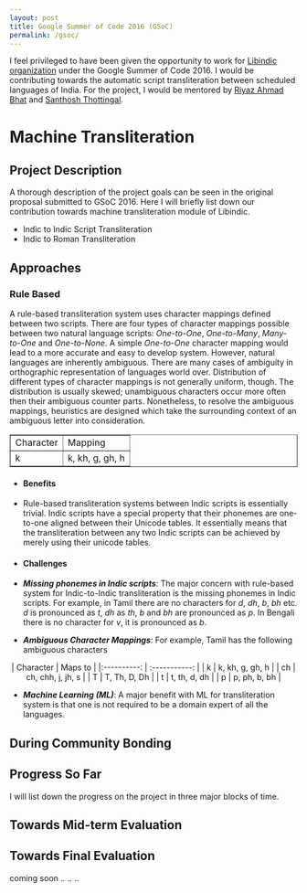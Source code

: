 ```yaml
---
layout: post
title: Google Summer of Code 2016 (GSoC)
permalink: /gsoc/
---
```


I feel privileged to have been given the opportunity to work for [Libindic organization](https://github.com/libindic) under the Google Summer of Code 2016. I would be contributing towards the automatic script transliteration between scheduled languages of India. For the project, I would be mentored by [Riyaz Ahmad Bhat](https://researchweb.iiit.ac.in/~riyaz.bhat/) and [Santhosh Thottingal](http://thottingal.in).

# Machine Transliteration

## Project Description
A thorough description of the project goals can be seen in the original proposal submitted to GSoC 2016. Here I will briefly list down our contribution towards machine transliteration module of Libindic.

* Indic to Indic Script Transliteration
* Indic to Roman Transliteration

## Approaches

### Rule Based

A rule-based transliteration system uses character mappings defined between two scripts. There are four types of character mappings possible between two natural language scripts: *One-to-One*, *One-to-Many*, *Many-to-One* and *One-to-None*. A simple *One-to-One* character mapping would lead to a more accurate and easy to develop system. However, natural languages are inherently ambiguous. There are many cases of ambiguity in orthographic representation of languages world over. Distribution of different types of character mappings is not generally uniform, though. The distribution is usually skewed; unambiguous characters occur more often then their ambiguous counter parts. Nonetheless, to resolve the ambiguous mappings, heuristics are designed which take the surrounding context of an ambiguous letter into consideration.

<center>
<table border="1">
<tr>
<td>Character</td> <td>Mapping</td>
</tr>
<tr>
<td>k</td> <td>k, kh, g, gh, h</td>
</tr>
</table>
</center>

* #### Benefits
 * Rule-based transliteration systems between Indic scripts is essentially trivial. Indic scripts have a special property that their phonemes are one-to-one aligned between their Unicode tables. It essentially means that the transliteration between any two Indic scripts can be achieved by merely using their unicode tables.

* #### Challenges
 * ***Missing phonemes in Indic scripts***: The major concern with rule-based system for Indic-to-Indic transliteration is the missing phonemes in Indic scripts. For example, in Tamil there are no characters for *d*, *dh*, *b*, *bh* etc. *d* is pronounced as *t*, *dh* as *th*, *b* and *bh* are pronounced as *p*. In Bengali there is no character for *v*, it is pronounced as *b*.
 * ***Ambiguous Character Mappings***: For example, Tamil has the following ambiguous characters

<center>
    | Character    |     Maps to       | 
    |:----------:  |   :-----------:   |
    |    k         | k, kh, g, gh, h   |
    |    ch        | ch, chh, j, jh, s |
    |    T         | T, Th, D, Dh      |
    |    t         | t, th, d, dh      |
    |    p         | p, ph, b, bh      |
</center>

* ***Machine Learning (ML)***: A major benefit with ML for transliteration system is that one is not required to be a domain expert of all the languages.

## During Community Bonding

## Progress So Far
I will list down the progress on the project in three major blocks of time.

## Towards  Mid-term Evaluation

## Towards Final Evaluation
coming soon .. .. ..
